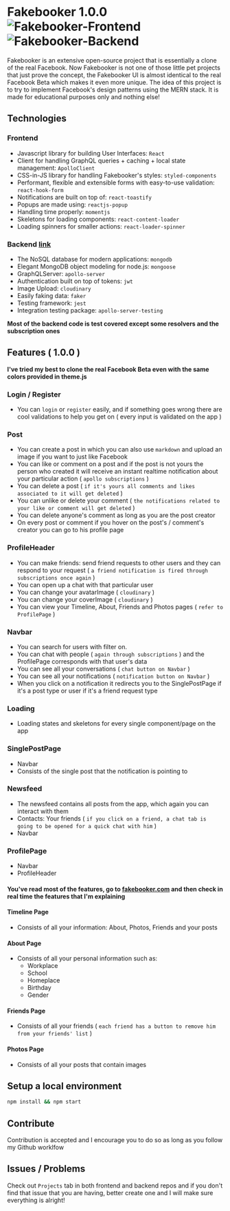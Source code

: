 # Fakebooker 1.0.0 ![Fakebooker-Frontend](https://github.com/KristianWEB/fakebooker-frontend/workflows/Fakebooker-Frontend/badge.svg) ![Fakebooker-Backend](https://github.com/KristianWEB/fakebooker-backend/workflows/Fakebooker-Backend/badge.svg)

Fakebooker is an extensive open-source project that is essentially a clone of the real Facebook. Now Fakebooker is not one of those little pet projects that just prove the concept, the Fakebooker UI is almost identical to the real Facebook Beta which makes it even more unique. The idea of this project is to try to implement Facebook's design patterns using the MERN stack. It is made for educational purposes only and nothing else!

## Technologies

### Frontend

- Javascript library for building User Interfaces: `React`
- Client for handling GraphQL queries + caching + local state management: `ApolloClient`
- CSS-in-JS library for handling Fakebooker's styles: `styled-components`
- Performant, flexible and extensible forms with easy-to-use validation: `react-hook-form`
- Notifications are built on top of: `react-toastify`
- Popups are made using: `reactjs-popup`
- Handling time properly: `momentjs`
- Skeletons for loading components: `react-content-loader`
- Loading spinners for smaller actions: `react-loader-spinner`

### Backend [link](https://github.com/KristianWEB/fakebooker-backend)

- The NoSQL database for modern applications: `mongodb`
- Elegant MongoDB object modeling for node.js: `mongoose`
- GraphQLServer: `apollo-server`
- Authentication built on top of tokens: `jwt`
- Image Upload: `cloudinary`
- Easily faking data: `faker`
- Testing framework: `jest`
- Integration testing package: `apollo-server-testing`

**Most of the backend code is test covered except some resolvers and the subscription ones**

## Features ( 1.0.0 )

**I've tried my best to clone the real Facebook Beta even with the same colors provided in theme.js**

### Login / Register

- You can `login` or `register` easily, and if something goes wrong there are cool validations to help you get on ( every input is validated on the app )

### Post

- You can create a post in which you can also use `markdown` and upload an image if you want to just like Facebook
- You can like or comment on a post and if the post is not yours the person who created it will receive an instant realtime notification about your particular action ( `apollo subscriptions` )
- You can delete a post ( `if it's yours all comments and likes associated to it will get deleted` )
- You can unlike or delete your comment ( `the notifications related to your like or comment will get deleted` )
- You can delete anyone's comment as long as you are the post creator
- On every post or comment if you hover on the post's / comment's creator you can go to his profile page

### ProfileHeader

- You can make friends: send friend requests to other users and they can respond to your request ( `a friend notification is fired through subscriptions once again` )
- You can open up a chat with that particular user
- You can change your avatarImage ( `cloudinary` )
- You can change your coverImage ( `cloudinary` )
- You can view your Timeline, About, Friends and Photos pages ( `refer to ProfilePage` )

### Navbar

- You can search for users with filter on.
- You can chat with people ( `again through subscriptions` ) and the ProfilePage corresponds with that user's data
- You can see all your conversations ( `chat button on Navbar` )
- You can see all your notifications ( `notification button on Navbar` )
- When you click on a notification it redirects you to the SinglePostPage if it's a post type or user if it's a friend request type

### Loading

- Loading states and skeletons for every single component/page on the app

### SinglePostPage

- Navbar
- Consists of the single post that the notification is pointing to

### Newsfeed

- The newsfeed contains all posts from the app, which again you can interact with them
- Contacts: Your friends ( `if you click on a friend, a chat tab is going to be opened for a quick chat with him` )
- Navbar

### ProfilePage

- Navbar
- ProfileHeader

#### You've read most of the features, go to [fakebooker.com](https://fakebooker.com) and then check in real time the features that I'm explaining

#### Timeline Page

- Consists of all your information: About, Photos, Friends and your posts

#### About Page

- Consists of all your personal information such as:
  - Workplace
  - School
  - Homeplace
  - Birthday
  - Gender

#### Friends Page

- Consists of all your friends ( `each friend has a button to remove him from your friends' list` )

#### Photos Page

- Consists of all your posts that contain images

## Setup a local environment

```sh
npm install && npm start
```

## Contribute

Contribution is accepted and I encourage you to do so as long as you follow my Github worklfow

## Issues / Problems

Check out `Projects` tab in both frontend and backend repos and if you don't find that issue that you are having, better create one and I will make sure everything is alright!
